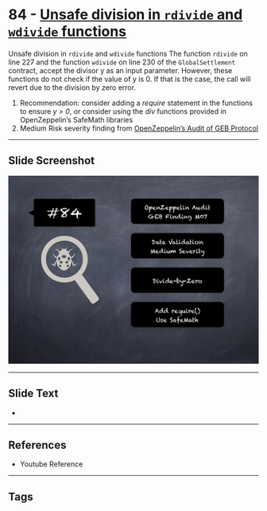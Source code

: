 
# 84 - [Unsafe division in `rdivide` and `wdivide` functions](./Unsafe%20division%20in%20`rdivide`%20and%20`wdivide`%20functions.md)

Unsafe division in `rdivide` and `wdivide` functions The function `rdivide` on line 227 and the function `wdivide` on line 230 of the `GlobalSettlement` contract, accept the divisor y as an input parameter. However, these functions do not check if the value of y is 0. If that is the case, the call will revert due to the division by zero error.


1.  Recommendation: consider adding a _require_ statement in the functions to ensure _y > 0_, or consider using the _div_ functions provided in OpenZeppelin’s SafeMath libraries
2.  Medium Risk severity finding from [OpenZeppelin’s Audit of GEB Protocol](https://blog.openzeppelin.com/geb-protocol-audit/)


___
## Slide Screenshot
![084.png](../../images/7.%20Audit%20Findings%20101/084.png)
___
## Slide Text
- 
___
## References
- Youtube Reference
___
## Tags
